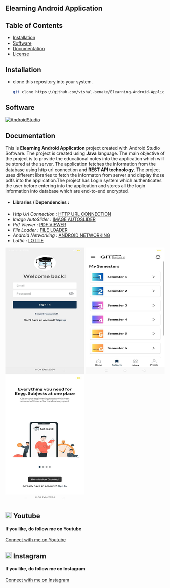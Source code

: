 ## Elearning Android Application

## Table of Contents

- [Installation](#installation)
- [Software](#software)
- [Documentation](#documentation)
- [License](#license)
  
## Installation
* clone this repository into your system.
  ```bash
  git clone https://github.com/vishal-benake/Elearning-Android-Application.git
  ```
  
## Software
<a href="https://developer.android.com/studio?gad_source=1&gclid=EAIaIQobChMIxezS47DqhgMVQ9MWBR1J5QE-EAAYASAAEgIgh_D_BwE&gclsrc=aw.ds">![AndroidStudio](https://img.shields.io/badge/-Android%20Studio-000000?style=for-the-badge&logo=AndroidStudio)</a>

## Documentation
<P>This is <b>Elearning Android Application</b> project created with Android Studio Software. The project is created using <b>Java</b> language. The main objective of the project is to provide the educational notes into the application which will be stored at the server.
The application fetches the information from the database using http url connection and <b>REST API technology</b>. The project uses different libraries to  fetch the informaton from server and display those pdfs into the application.The project has Login system which authenticates the user before entering into the application and stores all the login information into database which are end-to-end encrypted.</P>

* <h4>Libraries / Dependencies :</h4>
* <i>Http Url Connection :</i> <a href="https://github.com/VishnuSivadasVS/Advanced-HttpURLConnection.git">HTTP URL CONNECTION</a>
* <i>Image AutoSlider :</i> <a href="https://github.com/smarteist/Android-Image-Slider.git">IMAGE AUTOSLIDER</a>
* <i>Pdf Viewer :</i> <a href="https://github.com/barteksc/AndroidPdfViewerV2.git">PDF VIEWER</a>
* <i>File Loader :</i> <a href="https://github.com/kk121/File-Loader.git">FILE LOADER</a>
* <i>Android Networking :</i> <a href="https://github.com/amitshekhariitbhu/Fast-Android-Networking.git">ANDROID NETWORKING</a>
* <i>Lottie :</i> <a href="https://github.com/airbnb/lottie-android.git">LOTTIE</a>

<div>
<img src="https://github.com/vishal-benake/Elearning-Android-Application/blob/main/app/release/-6129564166080543708_121.jpg" width="250" height="400">
<img src="https://github.com/vishal-benake/Elearning-Android-Application/blob/main/app/release/-6129564166080543710_121.jpg" width="250" height="400">
<img src="https://github.com/vishal-benake/Elearning-Android-Application/blob/main/app/release/-6129564166080543717_121.jpg" width="250" height="400">
</div>

## <img src="https://upload.wikimedia.org/wikipedia/commons/0/09/YouTube_full-color_icon_%282017%29.svg" width="20" height="20"> Youtube
<h4>If you like, do follow me on Youtube</h4>
<a href="https://www.youtube.com/@Code-With-Vishal">Connect with me on  Youtube</a>

## <img src="https://upload.wikimedia.org/wikipedia/commons/e/e7/Instagram_logo_2016.svg" width="20" height="20"> Instagram
<h4>If you like, do follow me on Instagram</h4>
<a href="https://www.instagram.com/vishaal_87">Connect with me on Instagram</a>
